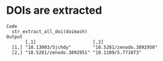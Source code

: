 # DOIs are extracted

    Code
      str_extract_all_doi(doimash)
    Output
           [,1]                     [,2]                    
      [1,] "10.13003/5jchdy"        "10.5281/zenodo.3892950"
      [2,] "10.5281/zenodo.3892951" "10.1109/5.771073"      

